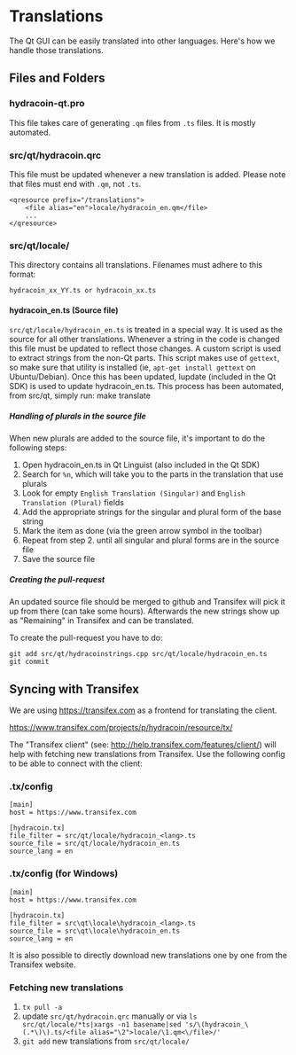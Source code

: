 Translations
============

The Qt GUI can be easily translated into other languages. Here's how we
handle those translations.

Files and Folders
-----------------

### hydracoin-qt.pro

This file takes care of generating `.qm` files from `.ts` files. It is mostly
automated.

### src/qt/hydracoin.qrc

This file must be updated whenever a new translation is added. Please note that
files must end with `.qm`, not `.ts`.

    <qresource prefix="/translations">
        <file alias="en">locale/hydracoin_en.qm</file>
        ...
    </qresource>

### src/qt/locale/

This directory contains all translations. Filenames must adhere to this format:

    hydracoin_xx_YY.ts or hydracoin_xx.ts

#### hydracoin_en.ts (Source file)

`src/qt/locale/hydracoin_en.ts` is treated in a special way. It is used as the
source for all other translations. Whenever a string in the code is changed
this file must be updated to reflect those changes. A  custom script is used
to extract strings from the non-Qt parts. This script makes use of `gettext`,
so make sure that utility is installed (ie, `apt-get install gettext` on 
Ubuntu/Debian). Once this has been updated, lupdate (included in the Qt SDK)
is used to update hydracoin_en.ts. This process has been automated, from src/qt,
simply run:
    make translate
    
##### Handling of plurals in the source file

When new plurals are added to the source file, it's important to do the following steps:

1. Open hydracoin_en.ts in Qt Linguist (also included in the Qt SDK)
2. Search for `%n`, which will take you to the parts in the translation that use plurals
3. Look for empty `English Translation (Singular)` and `English Translation (Plural)` fields
4. Add the appropriate strings for the singular and plural form of the base string
5. Mark the item as done (via the green arrow symbol in the toolbar)
6. Repeat from step 2. until all singular and plural forms are in the source file
7. Save the source file

##### Creating the pull-request

An updated source file should be merged to github and Transifex will pick it
up from there (can take some hours). Afterwards the new strings show up as "Remaining"
in Transifex and can be translated.

To create the pull-request you have to do:

    git add src/qt/hydracoinstrings.cpp src/qt/locale/hydracoin_en.ts
    git commit

Syncing with Transifex
----------------------

We are using https://transifex.com as a frontend for translating the client.

https://www.transifex.com/projects/p/hydracoin/resource/tx/

The "Transifex client" (see: http://help.transifex.com/features/client/)
will help with fetching new translations from Transifex. Use the following
config to be able to connect with the client:

### .tx/config

    [main]
    host = https://www.transifex.com

    [hydracoin.tx]
    file_filter = src/qt/locale/hydracoin_<lang>.ts
    source_file = src/qt/locale/hydracoin_en.ts
    source_lang = en
    
### .tx/config (for Windows)

    [main]
    host = https://www.transifex.com

    [hydracoin.tx]
    file_filter = src\qt\locale\hydracoin_<lang>.ts
    source_file = src\qt\locale\hydracoin_en.ts
    source_lang = en

It is also possible to directly download new translations one by one from the Transifex website.

### Fetching new translations

1. `tx pull -a`
2. update `src/qt/hydracoin.qrc` manually or via
   `ls src/qt/locale/*ts|xargs -n1 basename|sed 's/\(hydracoin_\(.*\)\).ts/<file alias="\2">locale/\1.qm<\/file>/'`
3. `git add` new translations from `src/qt/locale/`
